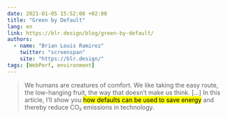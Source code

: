 ```yaml
---
date: 2021-01-05 15:52:08 +02:00
title: "Green by Default"
lang: en
link: https://blr.design/blog/green-by-default/
authors:
  - name: "Brian Louis Ramirez"
    twitter: "screenspan"
    site: "https://blr.design/"
tags: [WebPerf, environment]
---
```


> We humans are creatures of comfort. We like taking the easy route, the low-hanging fruit, the way that doesn’t make us think. […] In this article, I’ll show you <mark>how defaults can be used to save energy</mark> and thereby reduce CO₂ emissions in technology.
